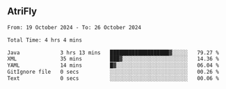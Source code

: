 ## AtriFly

<!--START_SECTION:waka-->

```txt
From: 19 October 2024 - To: 26 October 2024

Total Time: 4 hrs 4 mins

Java             3 hrs 13 mins   ███████████████████▓░░░░░   79.27 %
XML              35 mins         ███▓░░░░░░░░░░░░░░░░░░░░░   14.36 %
YAML             14 mins         █▓░░░░░░░░░░░░░░░░░░░░░░░   06.04 %
GitIgnore file   0 secs          ░░░░░░░░░░░░░░░░░░░░░░░░░   00.26 %
Text             0 secs          ░░░░░░░░░░░░░░░░░░░░░░░░░   00.06 %
```

<!--END_SECTION:waka-->

